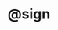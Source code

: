 ---
facebook: https://facebook.com/atsigncompany
instagram: https://instagram.com/atsigncompany/
linkedin: https://linkedin.com/company/atsigncompany/
logohandle: atsign
sort: atsign
title: '@sign'
twitter: https://x.com/atsigncompany
website: https://atsign.com/
---